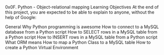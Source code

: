 0x0F. Python - Object-relational mapping
Learning Objectives
At the end of this project, you are expected to be able to explain to anyone, without the help of Google:

General
Why Python programming is awesome
How to connect to a MySQL database from a Python script
How to SELECT rows in a MySQL table from a Python script
How to INSERT rows in a MySQL table from a Python script
What ORM means
How to map a Python Class to a MySQL table
How to create a Python Virtual Environment
